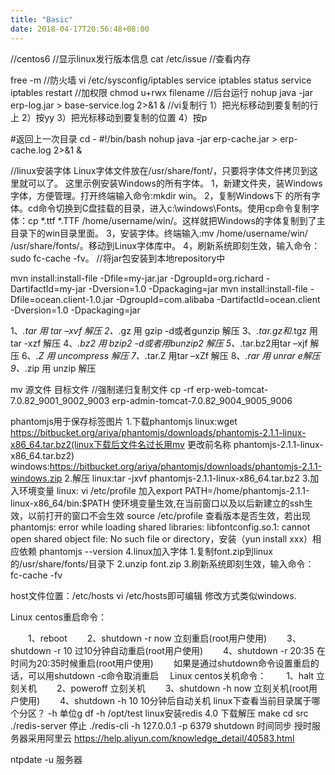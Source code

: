 ```yaml
---
title: "Basic"
date: 2018-04-17T20:56:48+08:00
---
```


//centos6
//显示linux发行版本信息
cat /etc/issue
//查看内存

free -m
//防火墙
vi /etc/sysconfig/iptables
service iptables status
service iptables restart
//加权限
chmod u+rwx filename
//后台运行
nohup java -jar erp-log.jar > base-service.log 2>&1 &
//vi复制行
1）把光标移动到要复制的行上
2）按yy
3）把光标移动到要复制的位置
4）按p

#返回上一次目录
cd -
#!/bin/bash
nohup java -jar erp-cache.jar > erp-cache.log 2>&1 &

//linux安装字体
Linux字体文件放在/usr/share/font/，只要将字体文件拷贝到这里就可以了。
这里示例安装Windows的所有字体。
    1，新建文件夹，装Windows字体，方便管理。打开终端输入命令:mkdir win。
    2，复制Windows下 的所有字体。cd命令切换到C盘挂载的目录，进入c:\windows\Fonts。使用cp命令复制字体：cp *.ttf *.TTF /home/username/win/。这样就把Windows的字体复制到了主目录下的win目录里面。
    3，安装字体。终端输入:mv /home/username/win/ /usr/share/fonts/。移动到Linux字体库中。
    4，刷新系统即刻生效，输入命令：sudo fc-cache -fv。
//将jar包安装到本地repository中

mvn install:install-file -Dfile=my-jar.jar -DgroupId=org.richard -DartifactId=my-jar -Dversion=1.0 -Dpackaging=jar
mvn install:install-file -Dfile=ocean.client-1.0.jar -DgroupId=com.alibaba -DartifactId=ocean.client -Dversion=1.0 -Dpackaging=jar

1、*.tar 用 tar –xvf 解压
2、*.gz 用 gzip -d或者gunzip 解压
3、*.tar.gz和*.tgz 用 tar -xzf 解压
4、*.bz2 用 bzip2 -d或者用bunzip2 解压
5、*.tar.bz2用tar –xjf 解压
6、*.Z 用 uncompress 解压
7、*.tar.Z 用tar –xZf 解压
8、*.rar 用 unrar e解压
9、*.zip 用 unzip 解压

mv 源文件 目标文件
//强制递归复制文件
cp -rf erp-web-tomcat-7.0.82_9001_9002_9003 erp-admin-tomcat-7.0.82_9004_9005_9006


phantomjs用于保存标签图片
1.下载phantomjs
    linux:wget https://bitbucket.org/ariya/phantomjs/downloads/phantomjs-2.1.1-linux-x86_64.tar.bz2(linux下载后文件名过长用mv 更改前名称 phantomjs-2.1.1-linux-x86_64.tar.bz2)
    windows:https://bitbucket.org/ariya/phantomjs/downloads/phantomjs-2.1.1-windows.zip
2.解压
    linux:tar -jxvf phantomjs-2.1.1-linux-x86_64.tar.bz2
3.加入环境变量
    linux:
        vi /etc/profile
        加入export PATH=/home/phantomjs-2.1.1-linux-x86_64/bin:$PATH
        使环境变量生效,在当前窗口以及以后新建立的ssh生效，以前打开的窗口不会生效
        source /etc/profile
        查看版本是否生效，若出现phantomjs: error while loading shared libraries: libfontconfig.so.1: cannot open shared object file: No such file or directory，安装（yun install xxx）相应依赖
        phantomjs --version
4.linux加入字体
    1.复制font.zip到linux的/usr/share/fonts/目录下
    2.unzip font.zip
    3.刷新系统即刻生效，输入命令：fc-cache -fv
    
    
host文件位置：/etc/hosts
vi /etc/hosts即可编辑
修改方式类似windows.


Linux centos重启命令：

　　1、reboot
　　2、shutdown -r now 立刻重启(root用户使用)
　　3、shutdown -r 10 过10分钟自动重启(root用户使用)
　　4、shutdown -r 20:35 在时间为20:35时候重启(root用户使用)
　　如果是通过shutdown命令设置重启的话，可以用shutdown -c命令取消重启
　Linux centos关机命令：
　　1、halt 立刻关机
　　2、poweroff 立刻关机
　　3、shutdown -h now 立刻关机(root用户使用)
　　4、shutdown -h 10 10分钟后自动关机
linux下查看当前目录属于哪个分区？
    -h 单位g
    df -h /opt/test
linux安装redis 4.0
下载解压
make
cd src
./redis-server
停止
./redis-cli -h 127.0.0.1 -p 6379 shutdown
时间同步
授时服务器采用阿里云 https://help.aliyun.com/knowledge_detail/40583.html

ntpdate -u 服务器